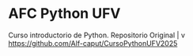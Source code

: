 # AFC Python UFV

Curso introductorio de Python.
Repositorio Original
        |
        v
https://github.com/Alf-caput/CursoPythonUFV2025
